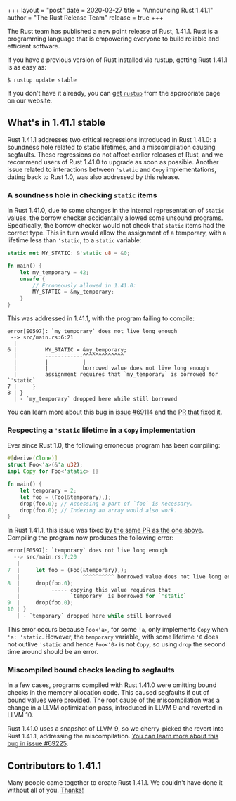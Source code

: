 +++
layout = "post"
date = 2020-02-27
title = "Announcing Rust 1.41.1"
author = "The Rust Release Team"
release = true
+++

The Rust team has published a new point release of Rust, 1.41.1.
Rust is a programming language that is empowering everyone to build reliable and efficient software.

If you have a previous version of Rust installed via rustup, getting Rust 1.41.1 is as easy as:

```console
$ rustup update stable
```

If you don't have it already, you can [get `rustup`][install] from the appropriate page on our website.

[install]: https://www.rust-lang.org/tools/install

## What's in 1.41.1 stable

Rust 1.41.1 addresses two critical regressions introduced in Rust 1.41.0:
a soundness hole related to static lifetimes, and a miscompilation causing segfaults.
These regressions do not affect earlier releases of Rust,
and we recommend users of Rust 1.41.0 to upgrade as soon as possible.
Another issue related to interactions between `'static` and `Copy` implementations,
dating back to Rust 1.0, was also addressed by this release.

### A soundness hole in checking `static` items

In Rust 1.41.0, due to some changes in the internal representation of `static` values,
the borrow checker accidentally allowed some unsound programs.
Specifically, the borrow checker would not check that `static` items had the correct type.
This in turn would allow the assignment of a temporary,
with a lifetime less than `'static`, to a `static` variable:

```rust
static mut MY_STATIC: &'static u8 = &0;

fn main() {
    let my_temporary = 42;
    unsafe {
        // Erroneously allowed in 1.41.0:
        MY_STATIC = &my_temporary;
    }
}
```

This was addressed in 1.41.1, with the program failing to compile:
```
error[E0597]: `my_temporary` does not live long enough
 --> src/main.rs:6:21
  |
6 |         MY_STATIC = &my_temporary;
  |         ------------^^^^^^^^^^^^^
  |         |           |
  |         |           borrowed value does not live long enough
  |         assignment requires that `my_temporary` is borrowed for `'static`
7 |     }
8 | }
  | - `my_temporary` dropped here while still borrowed

```

You can learn more about this bug in [issue #69114][69114] and the [PR that fixed it][pr_69145].

[69114]: https://github.com/rust-lang/rust/issues/69114
[pr_69145]: https://github.com/rust-lang/rust/pull/69145

### Respecting a `'static` lifetime in a `Copy` implementation

[1.40.0_post]: https://blog.rust-lang.org/2019/12/19/Rust-1.40.0.html#borrow-check-migration-warnings-are-hard-errors-in-rust-2015

Ever since Rust 1.0, the following erroneous program has been compiling:

```rust
#[derive(Clone)]
struct Foo<'a>(&'a u32);
impl Copy for Foo<'static> {}

fn main() {
    let temporary = 2;
    let foo = (Foo(&temporary),);
    drop(foo.0); // Accessing a part of `foo` is necessary.
    drop(foo.0); // Indexing an array would also work.
}
```

In Rust 1.41.1, this issue was fixed [by the same PR as the one above][pr_69145].
Compiling the program now produces the following error:

```rust
error[E0597]: `temporary` does not live long enough
  --> src/main.rs:7:20
   |
7  |     let foo = (Foo(&temporary),);
   |                    ^^^^^^^^^^ borrowed value does not live long enough
8  |     drop(foo.0);
   |          ----- copying this value requires that
   |                `temporary` is borrowed for `'static`
9  |     drop(foo.0);
10 | }
   | - `temporary` dropped here while still borrowed
```

This error occurs because `Foo<'a>`, for some `'a`, only implements `Copy` when `'a: 'static`.
However, the `temporary` variable,
with some lifetime `'0` does not outlive `'static` and hence `Foo<'0>` is not `Copy`,
so using `drop` the second time around should be an error.

### Miscompiled bound checks leading to segfaults

In a few cases, programs compiled with Rust 1.41.0 were omitting bound checks in the memory allocation code.
This caused segfaults if out of bound values were provided.
The root cause of the miscompilation was a change in a LLVM optimization pass,
introduced in LLVM 9 and reverted in LLVM 10.

Rust 1.41.0 uses a snapshot of LLVM 9, so we cherry-picked the revert into Rust 1.41.1,
addressing the miscompilation. [You can learn more about this bug in issue #69225][69225].

[69225]: https://github.com/rust-lang/rust/issues/69225

## Contributors to 1.41.1

Many people came together to create Rust 1.41.1.
We couldn't have done it without all of you. [Thanks!](https://thanks.rust-lang.org/rust/1.41.1/)
